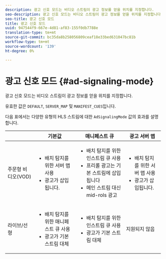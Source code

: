 ```yaml
---
description: 광고 신호 모드는 비디오 스트림이 광고 정보를 얻을 위치를 지정합니다.
seo-description: 광고 신호 모드는 비디오 스트림이 광고 정보를 얻을 위치를 지정합니다.
seo-title: 광고 신호 모드
title: 광고 신호 모드
uuid: 947544f9-667e-4d81-af83-155f0db7788e
translation-type: tm+mt
source-git-commit: bc35da8b258056809ceaf18e33bed631047bc81b
workflow-type: tm+mt
source-wordcount: '139'
ht-degree: 0%

---
```



# 광고 신호 모드 {#ad-signaling-mode}

광고 신호 모드는 비디오 스트림이 광고 정보를 얻을 위치를 지정합니다.

유효한 값은 `DEFAULT`, `SERVER_MAP` 및 `MANIFEST_CUES`입니다.

다음 표에서는 다양한 유형의 HLS 스트림에 대한 `AdSignalingMode` 값의 효과를 설명합니다.

<table frame="all" colsep="1" rowsep="1" id="table_AdSignalingMode"> 
 <thead> 
  <tr rowsep="1"> 
   <th colname="1" class="entry"> </th> 
   <th colname="2" class="entry"> <b>기본값  </b></th> 
   <th colname="3" class="entry"><b> 매니페스트 큐</b> </th> 
   <th colname="4" class="entry"> <b>광고 서버 맵  </b></th> 
  </tr> 
 </thead>
 <tbody> 
  <tr rowsep="1"> 
   <td colname="1"> 주문형 비디오(VOD) </td> 
   <td colname="2"> 
    <ul id="ul_E79DA79107364D0D8B46A1859CA75B5C"> 
     <li id="li_B259ED87743F463095071F58DC840E39"> 배치 탐지를 위한 서버 맵 사용 </li> 
     <li id="li_8957E4151466467BA6C954E5010E34EA"> 광고가 삽입됩니다. </li> 
    </ul> </td> 
   <td colname="3"> 
    <ul id="ul_D462C76717D94DE09915BDF6E9B3FB68"> 
     <li id="li_FB46108F4AD9457D99D2618ABEF7DBD1"> 배치 탐지를 위한 인스트림 큐 사용 </li> 
     <li id="li_C3F7FBB98F524CEF97D17318C292E9EA"> 프리롤 광고는 기본 스트림에 삽입됩니다 </li> 
     <li id="li_A56E1545F84840DFA6D065DA60E98C31"> 메인 스트림 대신 mid-rols 광고 </li> 
    </ul> </td> 
   <td colname="4"> 
    <ul id="ul_F10192B1B6F745CBB0D4C1A6D52A57B4"> 
     <li id="li_2ADACF71FA5F4A08A00A3399F5593420"> 배치 탐지를 위한 서버 맵 사용 </li> 
     <li id="li_1201085B9C554A4BBD471E7EB2E363AC"> 광고가 삽입됩니다. </li> 
    </ul> </td> 
  </tr> 
  <tr rowsep="0"> 
   <td colname="1"> 라이브/선형 </td> 
   <td colname="2"> 
    <ul id="ul_82AAC9EE056F49E999F809536A96C2F8"> 
     <li id="li_73BAD2BAA95F4592808B77F8DA436237"> 배치 탐지를 위한 매니페스트 큐 사용 </li> 
     <li id="li_A97B6F61078D4149A984B2412021E103"> 광고가 기본 스트림 대체 </li> 
    </ul> </td> 
   <td colname="3"> 
    <ul id="ul_CAED2D4F46334D76AE025482881BF843"> 
     <li id="li_A8023845A037482DBFDEF7EF247FECFD"> 배치 탐지를 위한 인스트림 큐 사용 </li> 
     <li id="li_62A3CDAD249344EB89043B2AE0F4D7FF"> 광고가 기본 스트림 대체 </li> 
    </ul> </td> 
   <td colname="4"> 지원되지 않음 </td> 
  </tr> 
 </tbody> 
</table>